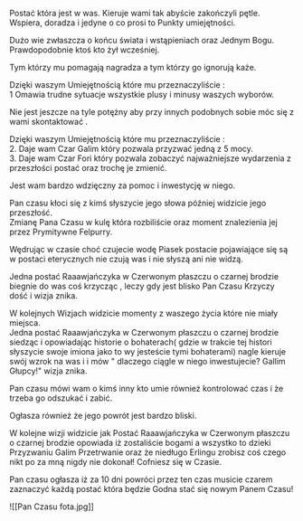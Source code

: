 Postać która jest w was. Kieruje wami tak abyście zakończyli pętle.  
Wspiera, doradza i jedyne o co prosi to Punkty umiejętności.

Dużo wie zwłaszcza o końcu świata i wstąpieniach oraz Jednym Bogu.  
Prawdopodobnie ktoś kto żył wcześniej.

Tym którzy mu pomagają nagradza a tym którzy go ignorują każe.

Dzięki waszym Umiejętnością które mu przeznaczyliście :  
1 Omawia trudne sytuacje wszystkie plusy i minusy waszych wyborów.

Nie jest jeszcze na tyle potężny aby przy innych podobnych sobie móc się z wami skontaktować .

Dzięki waszym Umiejętnością które mu przeznaczyliście :  
2. Daje wam Czar Galim który pozwala przyzwać jedną z 5 mocy.  
3. Daje wam Czar Fori który pozwala zobaczyć najważniejsze wydarzenia z przeszłości postać oraz trochę je zmienić.

Jest wam bardzo wdzięczny za pomoc i inwestycję w niego.

Pan czasu kłoci się z kimś słyszycie jego słowa później widzicie jego przeszłość.  
Zmianę Pana Czasu w kulę która rozbiliście oraz moment znalezienia jej przez Prymitywne Felpurry.

Wędrując w czasie choć czujecie wodę Piasek postacie pojawiające się są w postaci eterycznych nie czują was i nie słyszą ani nie widzą.

Jedna postać Raaawjańczyka w Czerwonym płaszczu o czarnej brodzie biegnie do was coś krzycząc , leczy gdy jest blisko Pan Czasu Krzyczy dość i wizja znika.

W kolejnych Wizjach widzicie momenty z waszego życia które nie miały miejsca.  
Jedna postać Raaawjańczyka w Czerwonym płaszczu o czarnej brodzie siedząc i opowiadając historie o bohaterach( gdzie w trakcie tej histori słyszycie swoje imiona jako to wy jesteście tymi bohaterami) nagle kieruje swój wzrok na was i i mów " dlaczego ciągle w niego inwestujecie? Gallim Głupcy!" wizja znika.

Pan czasu mówi wam o kimś inny kto umie również kontrolować czas i że trzeba go odszukać i zabić.

Ogłasza również że jego powrót jest bardzo bliski.

W kolejne wizji widzicie jak Postać Raaawjańczyka w Czerwonym płaszczu o czarnej brodzie opowiada iż zostaliście bogami a wszystko to dzieki Przyzwaniu Galim Przetrwanie oraz że niedługo Erlingu zrobisz coś czego nikt po za mną nigdy nie dokonał! Cofniesz się w Czasie.

Pan czasu ogłasza iż za 10 dni powróci przez ten czas musicie czarem zaznaczyć każdą postać która będzie Godna stać się nowym Panem Czasu!

![[Pan Czasu fota.jpg]]
